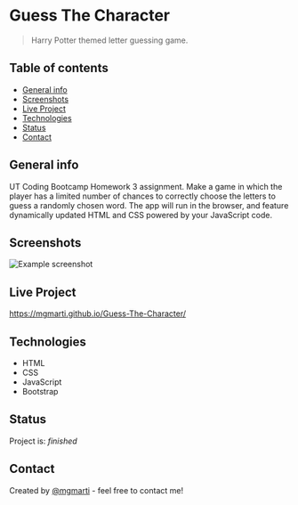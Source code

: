 # Guess The Character
> Harry Potter themed letter guessing game.

## Table of contents
* [General info](#general-info)
* [Screenshots](#screenshots)
* [Live Project](#live-project)
* [Technologies](#technologies)
* [Status](#status)
* [Contact](#contact)

## General info
UT Coding Bootcamp Homework 3 assignment. 
Make a game in which the player has a limited number of chances to correctly choose the letters to guess a randomly chosen word. The app will run in the browser, and feature dynamically updated HTML and CSS powered by your JavaScript code.

## Screenshots
![Example screenshot](./img/screenshot.png)

## Live Project
https://mgmarti.github.io/Guess-The-Character/

## Technologies
* HTML
* CSS
* JavaScript
* Bootstrap

## Status
Project is: _finished_

## Contact
Created by [@mgmarti](https://www.monicamartinez.dev) - feel free to contact me!